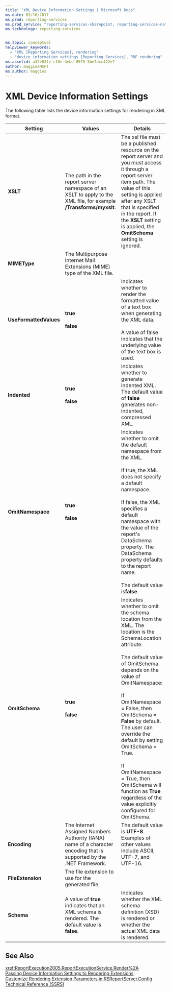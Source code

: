 ```yaml
---
title: "XML Device Information Settings | Microsoft Docs"
ms.date: 03/16/2017
ms.prod: reporting-services
ms.prod_service: "reporting-services-sharepoint, reporting-services-native"
ms.technology: reporting-services


ms.topic: conceptual
helpviewer_keywords: 
  - "XML [Reporting Services], rendering"
  - "device information settings [Reporting Services], PDF rendering"
ms.assetid: a32e83fe-c10e-4ebd-8975-5be7dcc422e7
author: maggiesMSFT
ms.author: maggies
---
```

# XML Device Information Settings
  The following table lists the device information settings for rendering in XML format.  
  
|Setting|Values|Details|  
|-------------|------------|-------------|  
|**XSLT**|The path in the report server namespace of an XSLT to apply to the XML file, for example **/Transforms/myxslt**.|The xsl file must be a published resource on the report server and you must access it through a report server item path. The value of this setting is applied after any XSLT that is specified in the report. If the **XSLT** setting is applied, the **OmitSchema** setting is ignored.|  
|**MIMEType**|The Multipurpose Internet Mail Extensions (MIME) type of the XML file.||  
|**UseFormattedValues**|**true**<br /><br /> **false**|Indicates whether to render the formatted value of a text box when generating the XML data.<br /><br /> A value of false indicates that the underlying value of the text box is used.|  
|**Indented**|**true**<br /><br /> **false**|Indicates whether to generate indented XML. The default value of **false** generates non-indented, compressed XML.|  
|**OmitNamespace**|**true**<br /><br /> **false**|Indicates whether to omit the default namespace from the XML.<br /><br /> If true, the XML does not specify a default namespace.<br /><br /> If false, the XML specifies a default namespace with the value of the report's DataSchema property. The DataSchema property defaults to the report name.<br /><br /> The default value is**false**.|  
|**OmitSchema**|**true**<br /><br /> **false**|Indicates whether to omit the schema location from the XML. The location is the SchemaLocation attribute.<br /><br /> The default value of OmitSchema depends on the value of OmitNamespace:<br /><br /> If OmitNamespace = False, then OmitSchema = **False** by default. The user can override the default by setting OmitSchema = True.<br /><br /> If OmitNamespace = True, then OmitSchema will function as **True** regardless of the value explicitly configured for OmitShema.|  
|**Encoding**|The Internet Assigned Numbers Authority (IANA) name of a character encoding that is supported by the .NET Framework.|The default value is **UTF-8**. Examples of other values include ASCII, UTF-7, and UTF-16.|  
|**FileExtension**|The file extension to use for the generated file.||  
|**Schema**|A value of **true** indicates that an XML schema is rendered. The default value is **false**.|Indicates whether the XML schema definition (XSD) is rendered or whether the actual XML data is rendered.|  
  
## See Also  
 <xref:ReportExecution2005.ReportExecutionService.Render%2A>   
 [Passing Device Information Settings to Rendering Extensions](../reporting-services/report-server-web-service/net-framework/passing-device-information-settings-to-rendering-extensions.md)   
 [Customize Rendering Extension Parameters in RSReportServer.Config](../reporting-services/customize-rendering-extension-parameters-in-rsreportserver-config.md)   
 [Technical Reference &#40;SSRS&#41;](../reporting-services/technical-reference-ssrs.md)  
  
  
